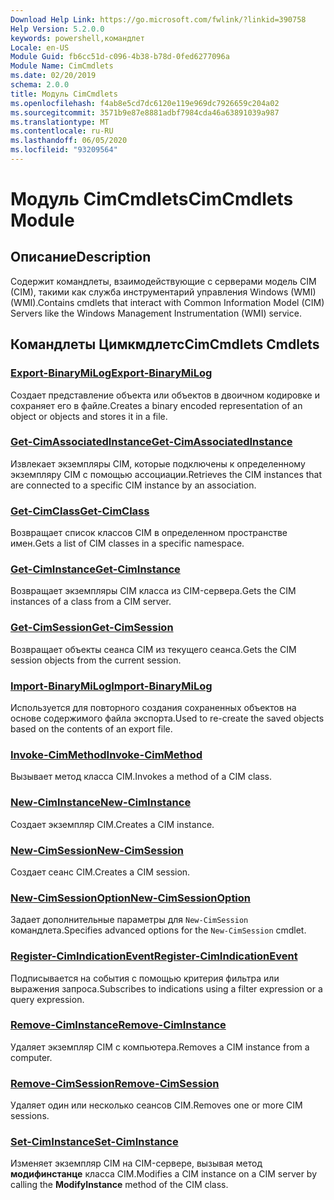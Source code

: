 ```yaml
---
Download Help Link: https://go.microsoft.com/fwlink/?linkid=390758
Help Version: 5.2.0.0
keywords: powershell,командлет
Locale: en-US
Module Guid: fb6cc51d-c096-4b38-b78d-0fed6277096a
Module Name: CimCmdlets
ms.date: 02/20/2019
schema: 2.0.0
title: Модуль CimCmdlets
ms.openlocfilehash: f4ab8e5cd7dc6120e119e969dc7926659c204a02
ms.sourcegitcommit: 3571b9e87e8881adbf7984cda46a63891039a987
ms.translationtype: MT
ms.contentlocale: ru-RU
ms.lasthandoff: 06/05/2020
ms.locfileid: "93209564"
---
```

# <span data-ttu-id="45414-103">Модуль CimCmdlets</span><span class="sxs-lookup"><span data-stu-id="45414-103">CimCmdlets Module</span></span>

## <span data-ttu-id="45414-104">Описание</span><span class="sxs-lookup"><span data-stu-id="45414-104">Description</span></span>

<span data-ttu-id="45414-105">Содержит командлеты, взаимодействующие с серверами модель CIM (CIM), такими как служба инструментарий управления Windows (WMI) (WMI).</span><span class="sxs-lookup"><span data-stu-id="45414-105">Contains cmdlets that interact with Common Information Model (CIM) Servers like the Windows Management Instrumentation (WMI) service.</span></span>

## <span data-ttu-id="45414-106">Командлеты Цимкмдлетс</span><span class="sxs-lookup"><span data-stu-id="45414-106">CimCmdlets Cmdlets</span></span>

### [<span data-ttu-id="45414-107">Export-BinaryMiLog</span><span class="sxs-lookup"><span data-stu-id="45414-107">Export-BinaryMiLog</span></span>](Export-BinaryMiLog.md)
<span data-ttu-id="45414-108">Создает представление объекта или объектов в двоичном кодировке и сохраняет его в файле.</span><span class="sxs-lookup"><span data-stu-id="45414-108">Creates a binary encoded representation of an object or objects and stores it in a file.</span></span>

### [<span data-ttu-id="45414-109">Get-CimAssociatedInstance</span><span class="sxs-lookup"><span data-stu-id="45414-109">Get-CimAssociatedInstance</span></span>](Get-CimAssociatedInstance.md)
<span data-ttu-id="45414-110">Извлекает экземпляры CIM, которые подключены к определенному экземпляру CIM с помощью ассоциации.</span><span class="sxs-lookup"><span data-stu-id="45414-110">Retrieves the CIM instances that are connected to a specific CIM instance by an association.</span></span>

### [<span data-ttu-id="45414-111">Get-CimClass</span><span class="sxs-lookup"><span data-stu-id="45414-111">Get-CimClass</span></span>](Get-CimClass.md)
<span data-ttu-id="45414-112">Возвращает список классов CIM в определенном пространстве имен.</span><span class="sxs-lookup"><span data-stu-id="45414-112">Gets a list of CIM classes in a specific namespace.</span></span>

### [<span data-ttu-id="45414-113">Get-CimInstance</span><span class="sxs-lookup"><span data-stu-id="45414-113">Get-CimInstance</span></span>](Get-CimInstance.md)
<span data-ttu-id="45414-114">Возвращает экземпляры CIM класса из CIM-сервера.</span><span class="sxs-lookup"><span data-stu-id="45414-114">Gets the CIM instances of a class from a CIM server.</span></span>

### [<span data-ttu-id="45414-115">Get-CimSession</span><span class="sxs-lookup"><span data-stu-id="45414-115">Get-CimSession</span></span>](Get-CimSession.md)
<span data-ttu-id="45414-116">Возвращает объекты сеанса CIM из текущего сеанса.</span><span class="sxs-lookup"><span data-stu-id="45414-116">Gets the CIM session objects from the current session.</span></span>

### [<span data-ttu-id="45414-117">Import-BinaryMiLog</span><span class="sxs-lookup"><span data-stu-id="45414-117">Import-BinaryMiLog</span></span>](Import-BinaryMiLog.md)
<span data-ttu-id="45414-118">Используется для повторного создания сохраненных объектов на основе содержимого файла экспорта.</span><span class="sxs-lookup"><span data-stu-id="45414-118">Used to re-create the saved objects based on the contents of an export file.</span></span>

### [<span data-ttu-id="45414-119">Invoke-CimMethod</span><span class="sxs-lookup"><span data-stu-id="45414-119">Invoke-CimMethod</span></span>](Invoke-CimMethod.md)
<span data-ttu-id="45414-120">Вызывает метод класса CIM.</span><span class="sxs-lookup"><span data-stu-id="45414-120">Invokes a method of a CIM class.</span></span>

### [<span data-ttu-id="45414-121">New-CimInstance</span><span class="sxs-lookup"><span data-stu-id="45414-121">New-CimInstance</span></span>](New-CimInstance.md)
<span data-ttu-id="45414-122">Создает экземпляр CIM.</span><span class="sxs-lookup"><span data-stu-id="45414-122">Creates a CIM instance.</span></span>

### [<span data-ttu-id="45414-123">New-CimSession</span><span class="sxs-lookup"><span data-stu-id="45414-123">New-CimSession</span></span>](New-CimSession.md)
<span data-ttu-id="45414-124">Создает сеанс CIM.</span><span class="sxs-lookup"><span data-stu-id="45414-124">Creates a CIM session.</span></span>

### [<span data-ttu-id="45414-125">New-CimSessionOption</span><span class="sxs-lookup"><span data-stu-id="45414-125">New-CimSessionOption</span></span>](New-CimSessionOption.md)
<span data-ttu-id="45414-126">Задает дополнительные параметры для `New-CimSession` командлета.</span><span class="sxs-lookup"><span data-stu-id="45414-126">Specifies advanced options for the `New-CimSession` cmdlet.</span></span>

### [<span data-ttu-id="45414-127">Register-CimIndicationEvent</span><span class="sxs-lookup"><span data-stu-id="45414-127">Register-CimIndicationEvent</span></span>](Register-CimIndicationEvent.md)
<span data-ttu-id="45414-128">Подписывается на события с помощью критерия фильтра или выражения запроса.</span><span class="sxs-lookup"><span data-stu-id="45414-128">Subscribes to indications using a filter expression or a query expression.</span></span>

### [<span data-ttu-id="45414-129">Remove-CimInstance</span><span class="sxs-lookup"><span data-stu-id="45414-129">Remove-CimInstance</span></span>](Remove-CimInstance.md)
<span data-ttu-id="45414-130">Удаляет экземпляр CIM с компьютера.</span><span class="sxs-lookup"><span data-stu-id="45414-130">Removes a CIM instance from a computer.</span></span>

### [<span data-ttu-id="45414-131">Remove-CimSession</span><span class="sxs-lookup"><span data-stu-id="45414-131">Remove-CimSession</span></span>](Remove-CimSession.md)
<span data-ttu-id="45414-132">Удаляет один или несколько сеансов CIM.</span><span class="sxs-lookup"><span data-stu-id="45414-132">Removes one or more CIM sessions.</span></span>

### [<span data-ttu-id="45414-133">Set-CimInstance</span><span class="sxs-lookup"><span data-stu-id="45414-133">Set-CimInstance</span></span>](Set-CimInstance.md)
<span data-ttu-id="45414-134">Изменяет экземпляр CIM на CIM-сервере, вызывая метод **модифинстанце** класса CIM.</span><span class="sxs-lookup"><span data-stu-id="45414-134">Modifies a CIM instance on a CIM server by calling the **ModifyInstance** method of the CIM class.</span></span>
